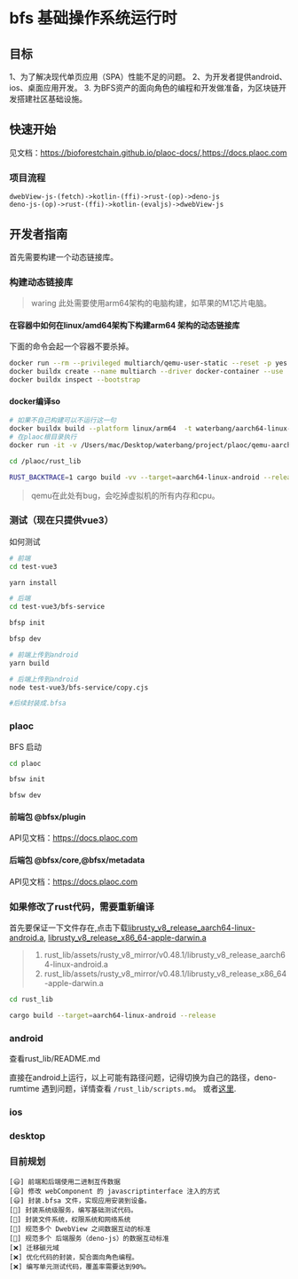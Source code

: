 # bfs 基础操作系统运行时

## 目标

1、为了解决现代单页应用（SPA）性能不足的问题。
2、为开发者提供android、ios、桌面应用开发。
3. 为BFS资产的面向角色的编程和开发做准备，为区块链开发搭建社区基础设施。

## 快速开始

见文档：<https://bioforestchain.github.io/plaoc-docs/>,<https://docs.plaoc.com>

### 项目流程

    dwebView-js-(fetch)->kotlin-(ffi)->rust-(op)->deno-js
    deno-js-(op)->rust-(ffi)->kotlin-(evaljs)->dwebView-js

## 开发者指南

首先需要构建一个动态链接库。

### 构建动态链接库

> waring 此处需要使用arm64架构的电脑构建，如苹果的M1芯片电脑。

#### 在容器中如何在linux/amd64架构下构建arm64 架构的动态链接库

下面的命令会起一个容器不要杀掉。

```bash
docker run --rm --privileged multiarch/qemu-user-static --reset -p yes
docker buildx create --name multiarch --driver docker-container --use
docker buildx inspect --bootstrap
```  

#### docker编译so

```bash
# 如果不自己构建可以不运行这一句
docker buildx build --platform linux/arm64  -t waterbang/aarch64-linux-android:arm-ndk25-rust1.63.0 .
# 在plaoc根目录执行
docker run -it -v /Users/mac/Desktop/waterbang/project/plaoc/qemu-aarch64-static:/usr/bin/qemu-aarch64-static -v $(pwd):/plaoc  waterbang/aarch64-linux-android:arm-ndk25-rust1.63.0  /bin/bash

cd /plaoc/rust_lib

RUST_BACKTRACE=1 cargo build -vv --target=aarch64-linux-android --release
```

> qemu在此处有bug，会吃掉虚拟机的所有内存和cpu。

### 测试（现在只提供vue3）

如何测试

```bash
# 前端
cd test-vue3

yarn install

# 后端
cd test-vue3/bfs-service

bfsp init

bfsp dev

# 前端上传到android
yarn build

# 后端上传到android
node test-vue3/bfs-service/copy.cjs

#后续封装成.bfsa
```

### plaoc

BFS 启动

```bash
cd plaoc

bfsw init

bfsw dev
```

#### 前端包 @bfsx/plugin

API见文档：<https://docs.plaoc.com>

#### 后端包 @bfsx/core,@bfsx/metadata

API见文档：<https://docs.plaoc.com>

### 如果修改了rust代码，需要重新编译

首先要保证一下文件存在,点击下载[librusty_v8_release_aarch64-linux-android.a](https://github.com/waterbang/rusty_v8/releases),
[librusty_v8_release_x86_64-apple-darwin.a](https://github.com/denoland/rusty_v8/releases)

> 1. rust_lib/assets/rusty_v8_mirror/v0.48.1/librusty_v8_release_aarch64-linux-android.a
> 2. rust_lib/assets/rusty_v8_mirror/v0.48.1/librusty_v8_release_x86_64-apple-darwin.a

```bash
cd rust_lib

cargo build --target=aarch64-linux-android --release
```

### android

查看rust_lib/README.md

直接在android上运行，以上可能有路径问题，记得切换为自己的路径，deno-rumtime 遇到问题，详情查看 `/rust_lib/scripts.md`。
或者[这里](https://www.waterbang.top/2022/08/08/BFS%E5%BC%80%E5%8F%91%E9%97%AE%E9%A2%98%E6%B1%87%E6%80%BB/).

### ios

### desktop

### 目前规划

    [😃] 前端和后端使用二进制互传数据
    [😃] 修改 webComponent 的 javascriptinterface 注入的方式
    [😃] 封装.bfsa 文件，实现应用安装到设备。
    [🥳] 封装系统级服务，编写基础测试代码。
    [🥳] 封装文件系统，权限系统和网络系统
    [🥳] 规范多个 DwebView 之间数据互动的标准
    [🥳] 规范多个 后端服务（deno-js）的数据互动标准
    [❌] 迁移碳元域
    [❌] 优化代码的封装，契合面向角色编程。
    [❌] 编写单元测试代码，覆盖率需要达到90%。
